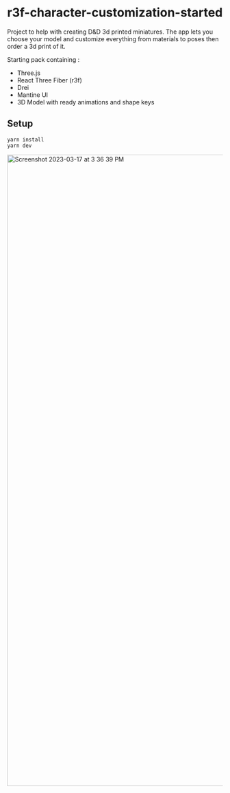 # r3f-character-customization-started

Project to help with creating D&D 3d printed miniatures. The app lets you choose your model and customize everything from materials to poses then order a 3d print of it.

Starting pack containing :
- Three.js
- React Three Fiber (r3f)
- Drei
- Mantine UI
- 3D Model with ready animations and shape keys

## Setup
```
yarn install
yarn dev
```
<img width="1470" alt="Screenshot 2023-03-17 at 3 36 39 PM" src="https://user-images.githubusercontent.com/607239/226005306-9620f125-5a8f-414e-9307-077a1a5687cb.png">


